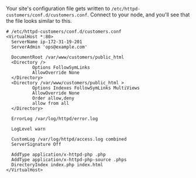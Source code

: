 Your site's configuration file gets written to <code class="file-path">/etc/httpd-customers/conf.d/customers.conf</code>. Connect to your node, and you'll see that the file looks similar to this.

```shell
# /etc/httpd-customers/conf.d/customers.conf
<VirtualHost *:80>
  ServerName ip-172-31-19-201
  ServerAdmin 'ops@example.com'

  DocumentRoot /var/www/customers/public_html
  <Directory />
          Options FollowSymLinks
          AllowOverride None
  </Directory>
  <Directory /var/www/customers/public_html >
          Options Indexes FollowSymLinks MultiViews
          AllowOverride None
          Order allow,deny
          allow from all
  </Directory>

  ErrorLog /var/log/httpd/error.log

  LogLevel warn

  CustomLog /var/log/httpd/access.log combined
  ServerSignature Off

  AddType application/x-httpd-php .php
  AddType application/x-httpd-php-source .phps
  DirectoryIndex index.php index.html
</VirtualHost>
```
